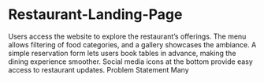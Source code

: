 # Restaurant-Landing-Page
Users access the website to explore the restaurant’s offerings. The menu allows filtering of food categories, and a gallery showcases the ambiance. A simple reservation form lets users book tables in advance, making the dining experience smoother. Social media icons at the bottom provide easy access to restaurant updates. Problem Statement Many 
